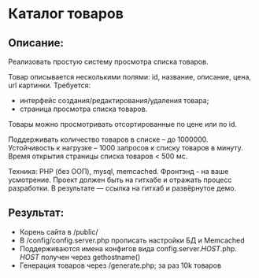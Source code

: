 # Каталог товаров

## Описание:
Реализовать простую систему просмотра списка товаров.

Товар описывается несколькими полями: id, название, описание, цена, url картинки.
Требуется:
- интерфейс создания/редактирования/удаления товара;
- страница просмотра списка товаров.

Товары можно просмотривать отсортированные по цене или по id.

Поддерживать количество товаров в списке – до 1000000.
Устойчивость к нагрузке – 1000 запросов к списку товаров в минуту.
Время открытия страницы списка товаров < 500 мс.

Техника:
PHP (без ООП), mysql, memcached.
Фронтэнд - на ваше усмотрение.
Проект должен быть на гитхабе и отражать процесс разработки.
В результате — ссылка на гитхаб и развёрнутое демо.

## Результат:
- Корень сайта в /public/
- В /config/config.server.php прописать настройки БД и Memcached
- Поддерживаются имена конфигов вида config.server._HOST_.php. _HOST_ получен  через gethostname()
- Генерация товаров через /generate.php; за раз 10k товаров
